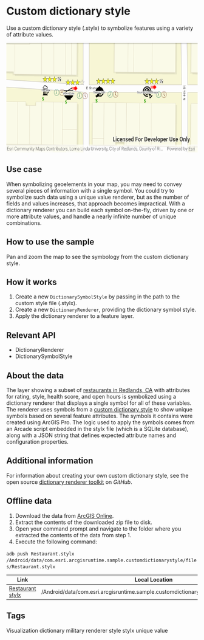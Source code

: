 # Custom dictionary style

Use a custom dictionary style (.stylx) to symbolize features using a variety of attribute values.

![Custom dictionary style](custom-dictionary-style.png)

## Use case

When symbolizing geoelements in your map, you may need to convey several pieces of information with a single symbol. You could try to symbolize such data using a unique value renderer, but as the number of fields and values increases, that approach becomes impractical. With a dictionary renderer you can build each symbol on-the-fly, driven by one or more attribute values, and handle a nearly infinite number of unique combinations.

## How to use the sample

Pan and zoom the map to see the symbology from the custom dictionary style.

## How it works

1. Create a new `DictionarySymbolStyle` by passing in the path to the custom style file (.stylx).
2. Create a new `DictionaryRenderer`, providing the dictionary symbol style.
3. Apply the dictionary renderer to a feature layer.

## Relevant API

* DictionaryRenderer
* DictionarySymbolStyle

## About the data

The layer showing a subset of [restaurants in Redlands, CA](https://services2.arcgis.com/ZQgQTuoyBrtmoGdP/arcgis/rest/services/Redlands_Restaurants/FeatureServer)  with attributes for rating, style, health score, and open hours is symbolized using a dictionary renderer that displays a single symbol for all of these variables. The renderer uses symbols from a [custom dictionary style](https://arcgisruntime.maps.arcgis.com/home/item.html?id=751138a2e0844e06853522d54103222a) to show unique symbols based on several feature attributes. The symbols it contains were created using ArcGIS Pro. The logic used to apply the symbols comes from an Arcade script embedded in the stylx file (which is a SQLite database), along with a JSON string that defines expected attribute names and configuration properties.

## Additional information

For information about creating your own custom dictionary style, see the open source [dictionary renderer toolkit](https://esriurl.com/DictionaryToolkit) on *GitHub*.

## Offline data

1. Download the data from [ArcGIS Online](https://arcgisruntime.maps.arcgis.com/home/item.html?id=751138a2e0844e06853522d54103222a).
1. Extract the contents of the downloaded zip file to disk.
1. Open your command prompt and navigate to the folder where you extracted the contents of the data from step 1.
1. Execute the following command:

`adb push Restaurant.stylx /Android/data/com.esri.arcgisruntime.sample.customdictionarystyle/files/Restaurant.stylx`

Link | Local Location
---------|-------|
|[Restaurant stylx](https://arcgisruntime.maps.arcgis.com/home/item.html?id=751138a2e0844e06853522d54103222a)| /Android/data/com.esri.arcgisruntime.sample.customdictionarystyle/files/Restaurant.stylx |

## Tags
Visualization
dictionary
military
renderer
style
stylx
unique value
